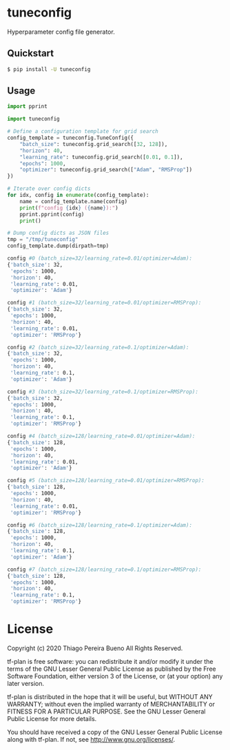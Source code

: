 # tuneconfig

Hyperparameter config file generator.


## Quickstart

```bash
$ pip install -U tuneconfig
```


## Usage

```python
import pprint

import tuneconfig

# Define a configuration template for grid search
config_template = tuneconfig.TuneConfig({
    "batch_size": tuneconfig.grid_search([32, 128]),
    "horizon": 40,
    "learning_rate": tuneconfig.grid_search([0.01, 0.1]),
    "epochs": 1000,
    "optimizer": tuneconfig.grid_search(["Adam", "RMSProp"])
})

# Iterate over config dicts
for idx, config in enumerate(config_template):
    name = config_template.name(config)
    print(f"config {idx} ({name}):")
    pprint.pprint(config)
    print()

# Dump config dicts as JSON files
tmp = "/tmp/tuneconfig"
config_template.dump(dirpath=tmp)
```

```bash
config #0 (batch_size=32/learning_rate=0.01/optimizer=Adam):
{'batch_size': 32,
 'epochs': 1000,
 'horizon': 40,
 'learning_rate': 0.01,
 'optimizer': 'Adam'}

config #1 (batch_size=32/learning_rate=0.01/optimizer=RMSProp):
{'batch_size': 32,
 'epochs': 1000,
 'horizon': 40,
 'learning_rate': 0.01,
 'optimizer': 'RMSProp'}

config #2 (batch_size=32/learning_rate=0.1/optimizer=Adam):
{'batch_size': 32,
 'epochs': 1000,
 'horizon': 40,
 'learning_rate': 0.1,
 'optimizer': 'Adam'}

config #3 (batch_size=32/learning_rate=0.1/optimizer=RMSProp):
{'batch_size': 32,
 'epochs': 1000,
 'horizon': 40,
 'learning_rate': 0.1,
 'optimizer': 'RMSProp'}

config #4 (batch_size=128/learning_rate=0.01/optimizer=Adam):
{'batch_size': 128,
 'epochs': 1000,
 'horizon': 40,
 'learning_rate': 0.01,
 'optimizer': 'Adam'}

config #5 (batch_size=128/learning_rate=0.01/optimizer=RMSProp):
{'batch_size': 128,
 'epochs': 1000,
 'horizon': 40,
 'learning_rate': 0.01,
 'optimizer': 'RMSProp'}

config #6 (batch_size=128/learning_rate=0.1/optimizer=Adam):
{'batch_size': 128,
 'epochs': 1000,
 'horizon': 40,
 'learning_rate': 0.1,
 'optimizer': 'Adam'}

config #7 (batch_size=128/learning_rate=0.1/optimizer=RMSProp):
{'batch_size': 128,
 'epochs': 1000,
 'horizon': 40,
 'learning_rate': 0.1,
 'optimizer': 'RMSProp'}
```


# License

Copyright (c) 2020 Thiago Pereira Bueno All Rights Reserved.

tf-plan is free software: you can redistribute it and/or modify it
under the terms of the GNU Lesser General Public License as published by
the Free Software Foundation, either version 3 of the License, or (at
your option) any later version.

tf-plan is distributed in the hope that it will be useful, but
WITHOUT ANY WARRANTY; without even the implied warranty of
MERCHANTABILITY or FITNESS FOR A PARTICULAR PURPOSE. See the GNU Lesser
General Public License for more details.

You should have received a copy of the GNU Lesser General Public License
along with tf-plan. If not, see http://www.gnu.org/licenses/.

